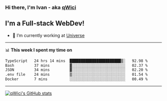 ### Hi there, I'm Ivan - aka [qWici][website]

## I'm a Full-stack WebDev!
- 🔭 I’m currently working at [Universe][universe]

---

📊 **This week I spent my time on**
<!--START_SECTION:waka-->

```txt
TypeScript   24 hrs 14 mins  ███████████████████████▒░   92.98 %
Bash         37 mins         ▓░░░░░░░░░░░░░░░░░░░░░░░░   02.37 %
JSON         34 mins         ▓░░░░░░░░░░░░░░░░░░░░░░░░   02.20 %
.env file    24 mins         ▒░░░░░░░░░░░░░░░░░░░░░░░░   01.54 %
Docker       7 mins          ░░░░░░░░░░░░░░░░░░░░░░░░░   00.49 %
```

<!--END_SECTION:waka-->

---

[![qWici's GitHub stats](https://github-readme-stats.vercel.app/api?username=qWici)](https://github.com/qWici/github-readme-stats)

[website]: https://devkucher.com
[twitter]: https://twitter.com/KucherDev
[linkedin]: https://www.linkedin.com/in/ivankucher
[universe]: https://universeapps.limited
